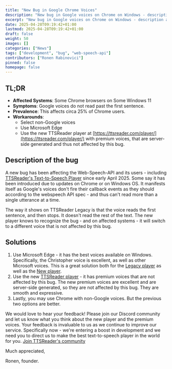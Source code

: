 ```yaml
---
title: "New Bug in Google Chrome Voices"
description: "New bug in Google voices on Chrome on Windows - description and solutions"
excerpt: "New bug in Google voices on Chrome on Windows - description and solutions"
date: 2025-04-28T09:19:42+01:00
lastmod: 2025-04-28T09:19:42+01:00
draft: false
weight: 50
images: []
categories: ["News"]
tags: ["development", "bug", "web-speech-api"]
contributors: ["Ronen Rabinovici"]
pinned: false
homepage: false
---
```


## TL;DR

- **Affected Systems**: Some Chrome browsers on Some Windows 11
- **Symptoms**: Google voices do not read past the first sentence.
- **Prevalence**: This affects circa 25% of Chrome users.
- **Workarounds**:
  - Select non-Google voices
  - Use Microsoft Edge
  - Use the new TTSReader player at [https://ttsreader.com/player/](https://ttsreader.com/player/) with premium voices, that are server-side generated and thus not affected by this bug.


## Description of the bug

A new bug has been affecting the Web-Speech-API and its users - including [TTSReader's Text-to-Speech Player](https://ttsreader.com/) since early April 2025. Some say it has been introduced due to updates on Chrome or on Windows OS. It manifests itself as Google's voices don't fire their callback events as they should according to the webspeech API spec - and thus can't read more than a single utterance at a time.

The way it shows on TTSReader Legacy is that the voice reads the first sentence, and then stops. It doesn't read the rest of the text.
The new player knows to recognize the bug - and on affected systems - it will switch to a different voice that is not affected by this bug.


## Solutions

1) Use Microsoft Edge - it has the best voices available on Windows. Specifically, the Christopher voice is excellent, as well as other Microsoft voices. This is a great solution both for the [Legacy player](https://ttsreader.com/legacy/) as well as the [New player](https://ttsreader.com/player/).
2) Use the new [TTSReader player](https://ttsreader.com/player/) - it has premium voices that are not affected by this bug. The new premium voices are excellent and are server-side generated, so they are not affected by this bug. They are smooth and expressive.
3) Lastly, you may use Chrome with non-Google voices. But the previous two options are better.

We would love to hear your feedback! Please join our Discord community and let us know what you think about the new player and the premium voices. Your feedback is invaluable to us as we continue to improve our service. Specifically now - we're entering a boost in development and we need you to direct us to make the best text-to-speech player in the world for you. [Join TTSReader's community](https://discord.gg/GQT5f5kM)

Much appreciated,

Ronen, founder.

